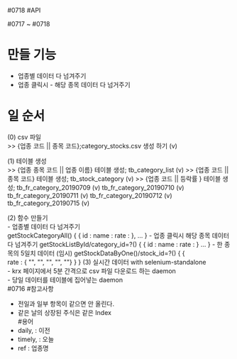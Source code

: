 #0718
#API

#0717 ~ #0718
# 만들 기능   
  - 업종별 데이터 다 넘겨주기   
  - 업종 클릭시 - 해당 종목 데이터 다 넘거주기   

# 일 순서   
  (0) csv 파일   
    >> {업종 코드 || 종목 코드};category_stocks.csv 생성 하기 (v)

  (1) 테이블 생성   
    >> {업종 종목 코드 || 업종 이름} 테이블 생성; tb_category_list (v)
    >> {업종 코드 || 종목 코드} 테이블 생성; tb_stock_category (v)
    >> {업종 코드 || 등락률 } 테이블 생성; tb_fr_category_20190709 (v)
    tb_fr_category_20190710 (v)
    tb_fr_category_20190711 (v)
    tb_fr_category_20190712 (v)
    tb_fr_category_20190715 (v)

  (2) 함수 만들기   
    - 업종별 데이터 다 넘겨주기   
      getStockCategoryAll()
      {
        {
          id :
          name :
          rate :
        },
        ...
      }
    - 업종 클릭시 해당 종목 데이터 다 넘겨주기
      getStockListById/category_id=?()
      {
          {
              id :
              name :
              rate :
          }
          ...
      }
    - 한 종목의 5일치 데이터 (임시)
      getStockDataByOne()/stock_id=?()
      {
          {   
              rate : { "", "", "", "", ""}
          }
      }
  (3) 실시간 데이터 with selenium-standalone   
    - krx 페이지에서 5분 간격으로 csv 파일 다운로드 하는 daemon   
    - 당일 데이터를 테이블에 집어넣는 daemon   
#0716
#참고사항   
- 전일과 일부 항목이 같으면 안 올린다.   
- 같은 날의 상장된 주식은 같은 Index   
#용어   
- daily, : 이전   
- timely, : 오늘   
- ref : 업종명   
